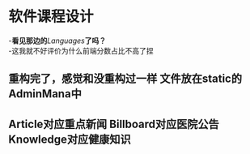 # 软件课程设计
-**看见那边的***Languages***了吗？**  
-这我就不好评价为什么前端分数占比不高了捏
## 重构完了，感觉和没重构过一样 文件放在static的AdminMana中
## Article对应重点新闻 Billboard对应医院公告 Knowledge对应健康知识